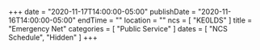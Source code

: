 +++
date = "2020-11-17T14:00:00-05:00"
publishDate = "2020-11-16T14:00:00-05:00"
endTime = ""
location = ""
ncs = [ "KE0LDS" ]
title = "Emergency Net"
categories = [ "Public Service" ]
dates = [ "NCS Schedule", "Hidden" ]
+++
